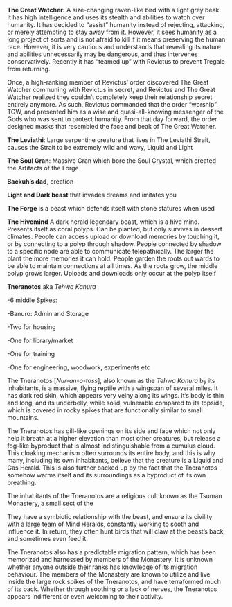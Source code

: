**The Great Watcher:** A size-changing raven-like bird with a light grey beak. It has high intelligence and uses its stealth and abilities to watch over humanity. It has decided to “assist” humanity instead of rejecting, attacking, or merely attempting to stay away from it. However, it sees humanity as a long project of sorts and is not afraid to kill if it means preserving the human race. However, it is very cautious and understands that revealing its nature and abilities unnecessarily may be dangerous, and thus intervenes conservatively. Recently it has “teamed up” with Revictus to prevent Tregale from returning. 

Once, a high-ranking member of Revictus’ order discovered The Great Watcher communing with Revictus in secret, and Revictus and The Great Watcher realized they couldn’t completely keep their relationship secret entirely anymore. As such, Revictus commanded that the order “worship” TGW, and presented him as a wise and quasi-all-knowing messenger of the Gods who was sent to protect humanity. From that day forward, the order designed masks that resembled the face and beak of The Great Watcher.

**The Leviathi**: Large serpentine creature that lives in The Leviathi Strait, causes the Strait to be extremely wild and wavy, Liquid and Light

**The Soul Gran**: Massive Gran which bore the Soul Crystal, which created the Artifacts of the Forge

**Backuh’s dad**, creation

**Light and Dark beast** that invades dreams and imitates you 

**The Forge** is a beast which defends itself with stone statures when used

**The Hivemind** A dark herald legendary beast, which is a hive mind. Presents itself as coral polyps. Can be planted, but only survives in dessert climates. People can access upload or download memories by touching it, or by connecting to a polyp through shadow. People connected by shadow to a specific node are able to communicate telepathically. The larger the plant the more memories it can hold. People garden the roots out wards to be able to maintain connections at all times. As the roots grow, the middle polyp grows larger. Uploads and downloads only occur at the polyp itself

**Tneranotos** aka *Tehwa Kanura*

\-6 middle Spikes:

\-Banuro: Admin and Storage

\-Two for housing

\-One for library/market

\-One for training

\-One for engineering, woodwork, experiments etc

The Tneranotos \[*Nur-an-o-toss*\], also known as the *Tehwa Kanura* by its inhabitants, is a massive, flying reptile with a wingspan of several miles. It has dark red skin, which appears very veiny along its wings. It’s body is thin and long, and its underbelly, while solid, vulnerable compared to its topside, which is covered in rocky spikes that are functionally similar to small mountains. 

The Tneranotos has gill-like openings on its side and face which not only help it breath at a higher elevation than most other creatures, but release a fog-like byproduct that is almost indistinguishable from a cumulus cloud. This cloaking mechanism often surrounds its entire body, and this is why many, including its own inhabitants, believe that the creature is a Liquid and Gas Herald. This is also further backed up by the fact that the Tneranotos somehow warms itself and its surroundings as a byproduct of its own breathing. 

The inhabitants of the Tneranotos are a religious cult known as the Tsuman Monastery, a small sect of the 

They have a symbiotic relationship with the beast, and ensure its civility with a large team of Mind Heralds, constantly working to sooth and influence it. In return, they often hunt birds that will claw at the beast’s back, and sometimes even feed it.

The Tneranotos also has a predictable migration pattern, which has been memorized and harnessed by members of the Monastery. It is unknown whether anyone outside their ranks has knowledge of its migration behaviour. The members of the Monastery are known to utilize and live inside the large rock spikes of the Tneranotos, and have terraformed much of its back. Whether through soothing or a lack of nerves, the Tneranotos appears indifferent or even welcoming to their activity.



